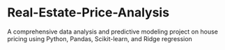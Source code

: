 # Real-Estate-Price-Analysis
A comprehensive data analysis and predictive modeling project on house pricing using Python, Pandas, Scikit-learn, and Ridge regression
